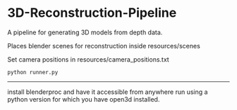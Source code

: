 # 3D-Reconstruction-Pipeline
A pipeline for generating 3D models from depth data.

Places blender scenes for reconstruction inside resources/scenes

Set camera positions in resources/camera_positions.txt

`python runner.py`
_________________________________________________________________________

install blenderproc and have it accessible from anywhere
run using a python version for which you have open3d installed.
